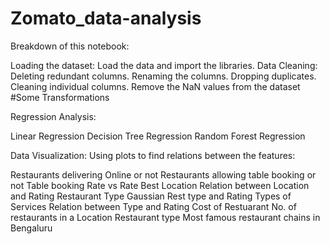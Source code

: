 # Zomato_data-analysis

Breakdown of this notebook:

Loading the dataset: Load the data and import the libraries.
Data Cleaning:
Deleting redundant columns.
Renaming the columns.
Dropping duplicates.
Cleaning individual columns.
Remove the NaN values from the dataset
#Some Transformations


Regression Analysis:

Linear Regression
Decision Tree Regression
Random Forest Regression


Data Visualization: Using plots to find relations between the features:

Restaurants delivering Online or not
Restaurants allowing table booking or not
Table booking Rate vs Rate
Best Location
Relation between Location and Rating
Restaurant Type
Gaussian Rest type and Rating
Types of Services
Relation between Type and Rating
Cost of Restuarant
No. of restaurants in a Location
Restaurant type
Most famous restaurant chains in Bengaluru
